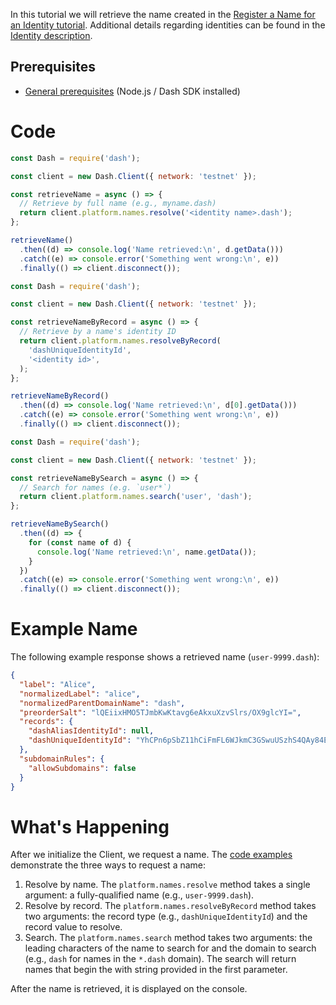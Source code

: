 In this tutorial we will retrieve the name created in the [Register a Name for an Identity tutorial](tutorial-register-a-name-for-an-identity). Additional details regarding identities can be found in the [Identity description](explanation-identity).

## Prerequisites

- [General prerequisites](tutorials-introduction#prerequisites) (Node.js / Dash SDK installed)

# Code

```javascript JavaScript - Resolve by Name
const Dash = require('dash');

const client = new Dash.Client({ network: 'testnet' });

const retrieveName = async () => {
  // Retrieve by full name (e.g., myname.dash)
  return client.platform.names.resolve('<identity name>.dash');
};

retrieveName()
  .then((d) => console.log('Name retrieved:\n', d.getData()))
  .catch((e) => console.error('Something went wrong:\n', e))
  .finally(() => client.disconnect());
```
```javascript JavaScript - Revolve by Record
const Dash = require('dash');

const client = new Dash.Client({ network: 'testnet' });

const retrieveNameByRecord = async () => {
  // Retrieve by a name's identity ID
  return client.platform.names.resolveByRecord(
    'dashUniqueIdentityId',
    '<identity id>',
  );
};

retrieveNameByRecord()
  .then((d) => console.log('Name retrieved:\n', d[0].getData()))
  .catch((e) => console.error('Something went wrong:\n', e))
  .finally(() => client.disconnect());
```
```javascript JavaScript - Search for Name
const Dash = require('dash');

const client = new Dash.Client({ network: 'testnet' });

const retrieveNameBySearch = async () => {
  // Search for names (e.g. `user*`)
  return client.platform.names.search('user', 'dash');
};

retrieveNameBySearch()
  .then((d) => {
    for (const name of d) {
      console.log('Name retrieved:\n', name.getData());
    }
  })
  .catch((e) => console.error('Something went wrong:\n', e))
  .finally(() => client.disconnect());
```

# Example Name

The following example response shows a retrieved name (`user-9999.dash`):

```json
{
  "label": "Alice",
  "normalizedLabel": "alice",
  "normalizedParentDomainName": "dash",
  "preorderSalt": "lQEiixHMO5TJmbKwKtavg6eAkxuXzvSlrs/OX9glcYI=",
  "records": {
    "dashAliasIdentityId": null,
    "dashUniqueIdentityId": "YhCPn6pSbZ11hCiFmFL6WJkmC3GSwuUSzhS4QAy84EF"
  },
  "subdomainRules": {
    "allowSubdomains": false
  }
}
```

# What's Happening

After we initialize the Client, we request a name. The [code examples](#code) demonstrate the three ways to request a name:

1. Resolve by name. The `platform.names.resolve` method takes a single argument: a fully-qualified name (e.g., `user-9999.dash`). 
2. Resolve by record. The `platform.names.resolveByRecord` method takes two arguments: the record type (e.g., `dashUniqueIdentityId`) and the record value to resolve. 
3. Search. The `platform.names.search` method takes two arguments: the leading characters of the name to search for and the domain to search (e.g., `dash` for names in the `*.dash` domain). The search will return names that begin the with string provided in the first parameter.

After the name is retrieved, it is displayed on the console.